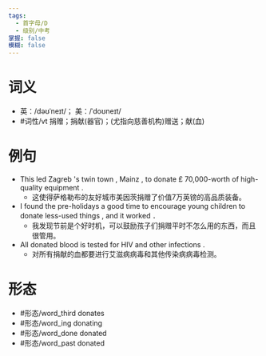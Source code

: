```yaml
---
tags:
  - 首字母/D
  - 级别/中考
掌握: false
模糊: false
---
```

# 词义
- 英：/dəʊˈneɪt/； 美：/ˈdoʊneɪt/
- #词性/vt  捐赠；捐献(器官)；(尤指向慈善机构)赠送；献(血)
# 例句
- This led Zagreb 's twin town , Mainz , to donate £ 70,000-worth of high-quality equipment .
	- 这使得萨格勒布的友好城市美因茨捐赠了价值7万英镑的高品质装备。
- I found the pre-holidays a good time to encourage young children to donate less-used things , and it worked ．
	- 我发现节前是个好时机，可以鼓励孩子们捐赠平时不怎么用的东西，而且很管用。
- All donated blood is tested for HIV and other infections .
	- 对所有捐献的血都要进行艾滋病病毒和其他传染病病毒检测。
# 形态
- #形态/word_third donates
- #形态/word_ing donating
- #形态/word_done donated
- #形态/word_past donated
